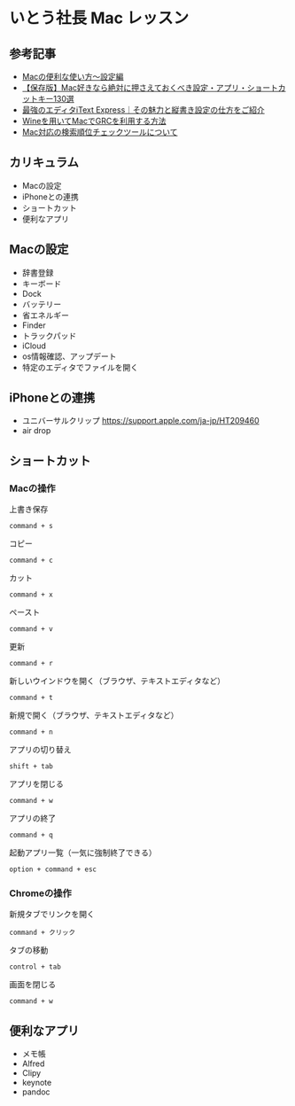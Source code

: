 # いとう社長 Mac レッスン

## 参考記事
- [Macの便利な使い方〜設定編](https://qiita.com/hondy12345/items/ef037e752315ea4b735d)
- [【保存版】Mac好きなら絶対に押さえておくべき設定・アプリ・ショートカットキー130選](https://boxil.jp/mag/a2245/)
- [最強のエディタiText Express｜その魅力と縦書き設定の仕方をご紹介](https://monosophia.com/app-tool/itext_express/#i-5)
- [Wineを用いてMacでGRCを利用する方法](https://seopro.jp/grc/wine)
- [Mac対応の検索順位チェックツールについて](https://bullseo.jp/mac/)

## カリキュラム
- Macの設定
- iPhoneとの連携
- ショートカット
- 便利なアプリ

## Macの設定
- 辞書登録
- キーボード
- Dock
- バッテリー
- 省エネルギー
- Finder
- トラックパッド
- iCloud
- os情報確認、アップデート
- 特定のエディタでファイルを開く

## iPhoneとの連携
- ユニバーサルクリップ https://support.apple.com/ja-jp/HT209460
- air drop

## ショートカット

### Macの操作

上書き保存

```
command + s
```

コピー

```
command + c
```

カット

```
command + x
```

ペースト

```
command + v
```

更新

```
command + r
```

新しいウインドウを開く（ブラウザ、テキストエディタなど）

```
command + t
```

新規で開く（ブラウザ、テキストエディタなど）

```
command + n
```

アプリの切り替え

```
shift + tab
```

アプリを閉じる

```
command + w
```

アプリの終了

```
command + q
```

起動アプリ一覧（一気に強制終了できる）

```
option + command + esc
```

### Chromeの操作

新規タブでリンクを開く

```
command + クリック
```

タブの移動

```
control + tab
```

画面を閉じる

```
command + w
```

## 便利なアプリ
- メモ帳
- Alfred
- Clipy
- keynote
- pandoc
